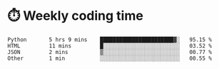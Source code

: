 
# :stopwatch: Weekly coding time
<!--START_SECTION:waka-->

```text
Python       5 hrs 9 mins    ███████████████████████▓░   95.15 %
HTML         11 mins         █░░░░░░░░░░░░░░░░░░░░░░░░   03.52 %
JSON         2 mins          ▒░░░░░░░░░░░░░░░░░░░░░░░░   00.77 %
Other        1 min           ░░░░░░░░░░░░░░░░░░░░░░░░░   00.55 %
```

<!--END_SECTION:waka-->


<!-- <p> <img src="https://github-readme-stats.vercel.app/api?username=cozgerest&show_icons=true&hide_border=false" />  </p> -->


